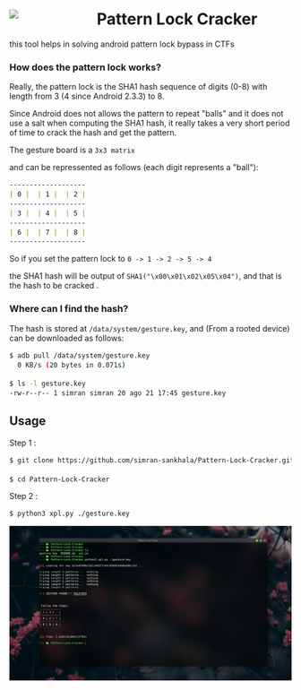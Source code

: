 <div style="display:block;text-align:left"><img align="left" src="https://images.idgesg.net/images/article/2021/12/android-security-100913715-large.jpg?auto=webp&quality=85,70" border="0" style="width:156px;">

# Pattern Lock Cracker
this tool helps in solving android pattern lock bypass in CTFs

### How does the pattern lock works?
Really, the pattern lock is the SHA1 hash sequence of digits (0-8) with length from 3 (4 since Android 2.3.3) to 8.

Since Android does not allows the pattern to repeat "balls" and it does not use a salt when computing the SHA1 hash, 
it really takes a very short period of time to crack the hash and get the pattern.

The gesture board is a `3x3 matrix`

and can be repressented as follows (each digit represents a "ball"):
```md
-------------------
| 0 |  | 1 |  | 2 |
-------------------
| 3 |  | 4 |  | 5 |
-------------------
| 6 |  | 7 |  | 8 |
-------------------
```

So if you set the pattern lock to `0 -> 1 -> 2 -> 5 -> 4`

the SHA1 hash will be output of `SHA1("\x00\x01\x02\x05\x04")`, 
and that is the hash to be cracked .

### Where can I find the hash?
The hash is stored at `/data/system/gesture.key`, and (From a rooted device) can be downloaded as follows:
```sh
$ adb pull /data/system/gesture.key
  0 KB/s (20 bytes in 0.071s)

$ ls -l gesture.key
-rw-r--r-- 1 simran simran 20 ago 21 17:45 gesture.key

```

## Usage

Step 1 :
```sh
$ git clone https://github.com/simran-sankhala/Pattern-Lock-Cracker.git

$ cd Pattern-Lock-Cracker
```
Step 2 :
```sh
$ python3 xpl.py ./gesture.key
```

![](poc.png)
